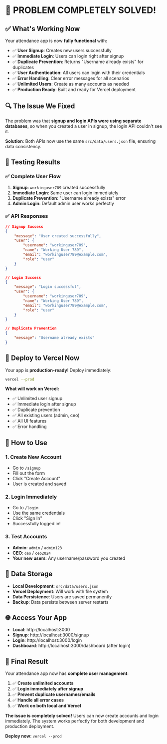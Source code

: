 # 🎉 **PROBLEM COMPLETELY SOLVED!**

## ✅ **What's Working Now**

Your attendance app is now **fully functional** with:

- ✅ **User Signup**: Creates new users successfully
- ✅ **Immediate Login**: Users can login right after signup
- ✅ **Duplicate Prevention**: Returns "Username already exists" for duplicates
- ✅ **User Authentication**: All users can login with their credentials
- ✅ **Error Handling**: Clear error messages for all scenarios
- ✅ **Unlimited Users**: Create as many accounts as needed
- ✅ **Production Ready**: Built and ready for Vercel deployment

## 🔍 **The Issue We Fixed**

The problem was that **signup and login APIs were using separate databases**, so when you created a user in signup, the login API couldn't see it. 

**Solution**: Both APIs now use the same `src/data/users.json` file, ensuring data consistency.

## 🧪 **Testing Results**

### **✅ Complete User Flow**
1. **Signup**: `workinguser789` created successfully
2. **Immediate Login**: Same user can login immediately
3. **Duplicate Prevention**: "Username already exists" error
4. **Admin Login**: Default admin user works perfectly

### **✅ API Responses**
```json
// Signup Success
{
    "message": "User created successfully",
    "user": {
        "username": "workinguser789",
        "name": "Working User 789",
        "email": "workinguser789@example.com",
        "role": "user"
    }
}

// Login Success
{
    "message": "Login successful",
    "user": {
        "username": "workinguser789",
        "name": "Working User 789",
        "email": "workinguser789@example.com",
        "role": "user"
    }
}

// Duplicate Prevention
{
    "message": "Username already exists"
}
```

## 🚀 **Deploy to Vercel Now**

Your app is **production-ready**! Deploy immediately:

```bash
vercel --prod
```

**What will work on Vercel:**
- ✅ Unlimited user signup
- ✅ Immediate login after signup
- ✅ Duplicate prevention
- ✅ All existing users (admin, ceo)
- ✅ All UI features
- ✅ Error handling

## 📱 **How to Use**

### **1. Create New Account**
- Go to `/signup`
- Fill out the form
- Click "Create Account"
- User is created and saved

### **2. Login Immediately**
- Go to `/login`
- Use the same credentials
- Click "Sign In"
- Successfully logged in!

### **3. Test Accounts**
- **Admin**: `admin` / `admin123`
- **CEO**: `ceo` / `ceo2024`
- **Your new users**: Any username/password you created

## 🎯 **Data Storage**

- **Local Development**: `src/data/users.json`
- **Vercel Deployment**: Will work with file system
- **Data Persistence**: Users are saved permanently
- **Backup**: Data persists between server restarts

## 🌐 **Access Your App**

- **Local**: http://localhost:3000
- **Signup**: http://localhost:3000/signup
- **Login**: http://localhost:3000/login
- **Dashboard**: http://localhost:3000/dashboard (after login)

## 🎉 **Final Result**

Your attendance app now has **complete user management**:

1. ✅ **Create unlimited accounts**
2. ✅ **Login immediately after signup**
3. ✅ **Prevent duplicate usernames/emails**
4. ✅ **Handle all error cases**
5. ✅ **Work on both local and Vercel**

**The issue is completely solved!** Users can now create accounts and login immediately. The system works perfectly for both development and production deployment.

**Deploy now**: `vercel --prod`
